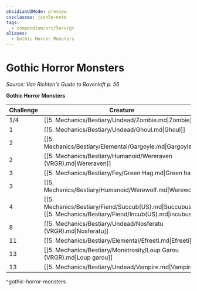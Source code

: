 ```yaml
---
obsidianUIMode: preview
cssclasses: json5e-note
tags:
  - compendium/src/5e/vrgr
aliases:
  - Gothic Horror Monsters
---
```

# Gothic Horror Monsters
*Source: Van Richten's Guide to Ravenloft p. 56* 

**Gothic Horror Monsters**

| Challenge | Creature | Source |
|-----------|----------|--------|
| 1/4 | [[5. Mechanics/Bestiary/Undead/Zombie.md\|Zombie]] | "MM" |
| 1 | [[5. Mechanics/Bestiary/Undead/Ghoul.md\|Ghoul]] | "MM" |
| 2 | [[5. Mechanics/Bestiary/Elemental/Gargoyle.md\|Gargoyle]] | "MM" |
| 2 | [[5. Mechanics/Bestiary/Humanoid/Wereraven (VRGR).md\|Wereraven]] | VGR |
| 3 | [[5. Mechanics/Bestiary/Fey/Green Hag.md\|Green hag]] | "MM" |
| 3 | [[5. Mechanics/Bestiary/Humanoid/Werewolf.md\|Werewolf]] | "MM" |
| 4 | [[5. Mechanics/Bestiary/Fiend/Succub(US).md\|Succubus]]/ [[5. Mechanics/Bestiary/Fiend/Incub(US).md\|incubus]] | "MM" |
| 8 | [[5. Mechanics/Bestiary/Undead/Nosferatu (VRGR).md\|Nosferatu]] | VGR |
| 11 | [[5. Mechanics/Bestiary/Elemental/Efreeti.md\|Efreeti]] | "MM" |
| 13 | [[5. Mechanics/Bestiary/Monstrosity/Loup Garou (VRGR).md\|Loup garou]] | VGR |
| 13 | [[5. Mechanics/Bestiary/Undead/Vampire.md\|Vampire]] | "MM" |
^gothic-horror-monsters
